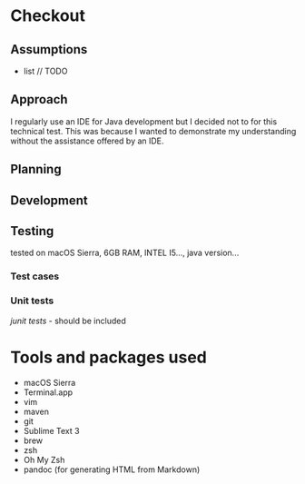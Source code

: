 # Checkout

## Assumptions
- list // TODO

## Approach 

I regularly use an IDE for Java development but I decided not to for this technical test. This was because I wanted to demonstrate my understanding without the assistance offered by an IDE.

## Planning

## Development

## Testing

tested on macOS Sierra, 6GB RAM, INTEL I5..., java version...

### Test cases

### Unit tests
*junit tests* - should be included

# Tools and packages used
- macOS Sierra
- Terminal.app
- vim
- maven
- git
- Sublime Text 3
- brew
- zsh
- Oh My Zsh
- pandoc (for generating HTML from Markdown)
